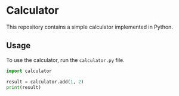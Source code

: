 # Calculator

This repository contains a simple calculator implemented in Python.

## Usage

To use the calculator, run the `calculator.py` file.

```python
import calculator

result = calculator.add(1, 2)
print(result)
```